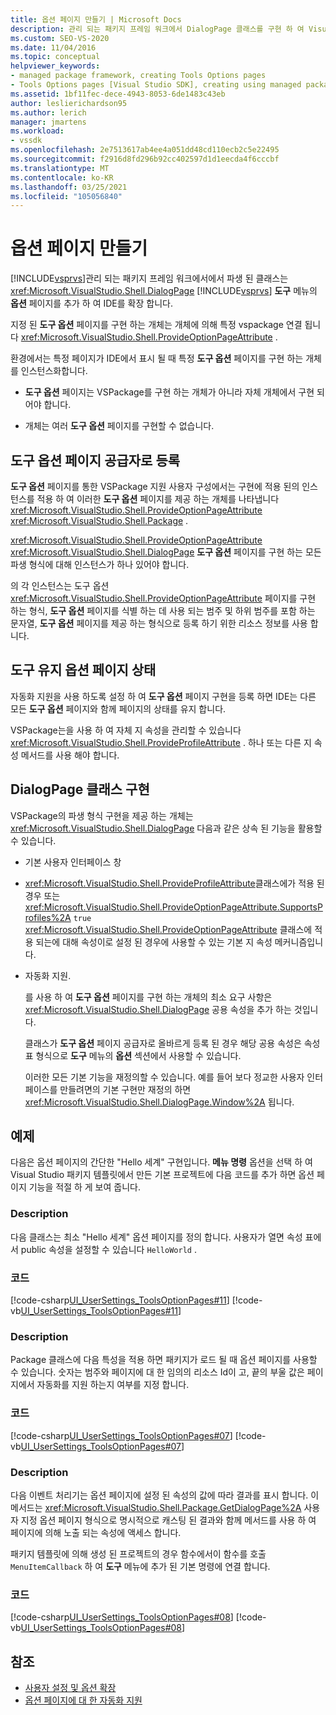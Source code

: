 ```yaml
---
title: 옵션 페이지 만들기 | Microsoft Docs
description: 관리 되는 패키지 프레임 워크에서 DialogPage 클래스를 구현 하 여 Visual Studio의 도구 메뉴 아래에서 옵션 페이지를 만드는 방법에 대해 알아봅니다.
ms.custom: SEO-VS-2020
ms.date: 11/04/2016
ms.topic: conceptual
helpviewer_keywords:
- managed package framework, creating Tools Options pages
- Tools Options pages [Visual Studio SDK], creating using managed package framework
ms.assetid: 1bf11fec-dece-4943-8053-6de1483c43eb
author: leslierichardson95
ms.author: lerich
manager: jmartens
ms.workload:
- vssdk
ms.openlocfilehash: 2e7513617ab4ee4a051dd48cd110ecb2c5e22495
ms.sourcegitcommit: f2916d8fd296b92cc402597d1d1eecda4f6cccbf
ms.translationtype: MT
ms.contentlocale: ko-KR
ms.lasthandoff: 03/25/2021
ms.locfileid: "105056840"
---
```

# <a name="create-options-pages"></a>옵션 페이지 만들기
[!INCLUDE[vsprvs](../../code-quality/includes/vsprvs_md.md)]관리 되는 패키지 프레임 워크에서에서 파생 된 클래스는 <xref:Microsoft.VisualStudio.Shell.DialogPage> [!INCLUDE[vsprvs](../../code-quality/includes/vsprvs_md.md)] **도구** 메뉴의 **옵션** 페이지를 추가 하 여 IDE를 확장 합니다.

 지정 된 **도구 옵션** 페이지를 구현 하는 개체는 개체에 의해 특정 vspackage 연결 됩니다 <xref:Microsoft.VisualStudio.Shell.ProvideOptionPageAttribute> .

 환경에서는 특정 페이지가 IDE에서 표시 될 때 특정 **도구 옵션** 페이지를 구현 하는 개체를 인스턴스화합니다.

- **도구 옵션** 페이지는 VSPackage를 구현 하는 개체가 아니라 자체 개체에서 구현 되어야 합니다.

- 개체는 여러 **도구 옵션** 페이지를 구현할 수 없습니다.

## <a name="register-as-a-tools-options-page-provider"></a>도구 옵션 페이지 공급자로 등록
 **도구 옵션** 페이지를 통한 VSPackage 지원 사용자 구성에서는 구현에 적용 된의 인스턴스를 적용 하 여 이러한 **도구 옵션** 페이지를 제공 하는 개체를 나타냅니다 <xref:Microsoft.VisualStudio.Shell.ProvideOptionPageAttribute> <xref:Microsoft.VisualStudio.Shell.Package> .

 <xref:Microsoft.VisualStudio.Shell.ProvideOptionPageAttribute> <xref:Microsoft.VisualStudio.Shell.DialogPage> **도구 옵션** 페이지를 구현 하는 모든 파생 형식에 대해 인스턴스가 하나 있어야 합니다.

 의 각 인스턴스는 도구 옵션 <xref:Microsoft.VisualStudio.Shell.ProvideOptionPageAttribute> 페이지를 구현  하는 형식, **도구 옵션** 페이지를 식별 하는 데 사용 되는 범주 및 하위 범주를 포함 하는 문자열, **도구 옵션** 페이지를 제공 하는 형식으로 등록 하기 위한 리소스 정보를 사용 합니다.

## <a name="persist-tools-options-page-state"></a>도구 유지 옵션 페이지 상태
 자동화 지원을 사용 하도록 설정 하 여 **도구 옵션** 페이지 구현을 등록 하면 IDE는 다른 모든 **도구 옵션** 페이지와 함께 페이지의 상태를 유지 합니다.

 VSPackage는을 사용 하 여 자체 지 속성을 관리할 수 있습니다 <xref:Microsoft.VisualStudio.Shell.ProvideProfileAttribute> . 하나 또는 다른 지 속성 메서드를 사용 해야 합니다.

## <a name="implement-dialogpage-class"></a>DialogPage 클래스 구현
 VSPackage의 파생 형식 구현을 제공 하는 개체는 <xref:Microsoft.VisualStudio.Shell.DialogPage> 다음과 같은 상속 된 기능을 활용할 수 있습니다.

- 기본 사용자 인터페이스 창

- <xref:Microsoft.VisualStudio.Shell.ProvideProfileAttribute>클래스에가 적용 된 경우 또는 <xref:Microsoft.VisualStudio.Shell.ProvideOptionPageAttribute.SupportsProfiles%2A> `true` <xref:Microsoft.VisualStudio.Shell.ProvideOptionPageAttribute> 클래스에 적용 되는에 대해 속성이로 설정 된 경우에 사용할 수 있는 기본 지 속성 메커니즘입니다.

- 자동화 지원.

  를 사용 하 여 **도구 옵션** 페이지를 구현 하는 개체의 최소 요구 사항은 <xref:Microsoft.VisualStudio.Shell.DialogPage> 공용 속성을 추가 하는 것입니다.

  클래스가 **도구 옵션** 페이지 공급자로 올바르게 등록 된 경우 해당 공용 속성은 속성 표 형식으로 **도구** 메뉴의 **옵션** 섹션에서 사용할 수 있습니다.

  이러한 모든 기본 기능을 재정의할 수 있습니다. 예를 들어 보다 정교한 사용자 인터페이스를 만들려면의 기본 구현만 재정의 하면 <xref:Microsoft.VisualStudio.Shell.DialogPage.Window%2A> 됩니다.

## <a name="example"></a>예제
 다음은 옵션 페이지의 간단한 "Hello 세계" 구현입니다. **메뉴 명령** 옵션을 선택 하 여 Visual Studio 패키지 템플릿에서 만든 기본 프로젝트에 다음 코드를 추가 하면 옵션 페이지 기능을 적절 하 게 보여 줍니다.

### <a name="description"></a>Description
 다음 클래스는 최소 "Hello 세계" 옵션 페이지를 정의 합니다. 사용자가 열면 속성 표에서 public 속성을 설정할 수 있습니다 `HelloWorld` .

### <a name="code"></a>코드
 [!code-csharp[UI_UserSettings_ToolsOptionPages#11](../../extensibility/internals/codesnippet/CSharp/creating-options-pages_1.cs)]
 [!code-vb[UI_UserSettings_ToolsOptionPages#11](../../extensibility/internals/codesnippet/VisualBasic/creating-options-pages_1.vb)]

### <a name="description"></a>Description
 Package 클래스에 다음 특성을 적용 하면 패키지가 로드 될 때 옵션 페이지를 사용할 수 있습니다. 숫자는 범주와 페이지에 대 한 임의의 리소스 Id이 고, 끝의 부울 값은 페이지에서 자동화를 지원 하는지 여부를 지정 합니다.

### <a name="code"></a>코드
 [!code-csharp[UI_UserSettings_ToolsOptionPages#07](../../extensibility/internals/codesnippet/CSharp/creating-options-pages_2.cs)]
 [!code-vb[UI_UserSettings_ToolsOptionPages#07](../../extensibility/internals/codesnippet/VisualBasic/creating-options-pages_2.vb)]

### <a name="description"></a>Description
 다음 이벤트 처리기는 옵션 페이지에 설정 된 속성의 값에 따라 결과를 표시 합니다. 이 메서드는 <xref:Microsoft.VisualStudio.Shell.Package.GetDialogPage%2A> 사용자 지정 옵션 페이지 형식으로 명시적으로 캐스팅 된 결과와 함께 메서드를 사용 하 여 페이지에 의해 노출 되는 속성에 액세스 합니다.

 패키지 템플릿에 의해 생성 된 프로젝트의 경우 함수에서이 함수를 호출 `MenuItemCallback` 하 여 **도구** 메뉴에 추가 된 기본 명령에 연결 합니다.

### <a name="code"></a>코드
 [!code-csharp[UI_UserSettings_ToolsOptionPages#08](../../extensibility/internals/codesnippet/CSharp/creating-options-pages_3.cs)]
 [!code-vb[UI_UserSettings_ToolsOptionPages#08](../../extensibility/internals/codesnippet/VisualBasic/creating-options-pages_3.vb)]

## <a name="see-also"></a>참조
- [사용자 설정 및 옵션 확장](../../extensibility/extending-user-settings-and-options.md)
- [옵션 페이지에 대 한 자동화 지원](../../extensibility/internals/automation-support-for-options-pages.md)
